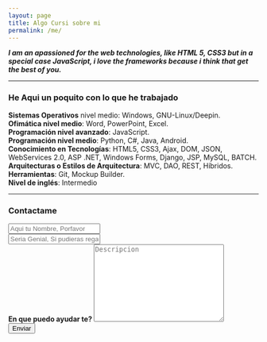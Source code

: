 ```yaml
---
layout: page
title: Algo Cursi sobre mi
permalink: /me/
---
```


__*I am an apassioned for the web technologies, like HTML 5, CSS3 but in a special case JavaScript, i love the frameworks because i think that get the best of you.*__

---

### He Aqui un poquito con lo que he trabajado

__Sistemas Operativos__ nivel medio: Windows, GNU-Linux/Deepin.  
__Ofimática nivel medio__: Word, PowerPoint, Excel.  
__Programación nivel avanzado__: JavaScript.  
__Programación nivel medio__: Python, C#, Java, Android.  
__Conocimiento en Tecnologías__: HTML5, CSS3, Ajax, DOM, JSON, WebServices  2.0, ASP .NET, Windows Forms, Django, JSP, MySQL, BATCH.  
__Arquitecturas o Estilos de Arquitectura__: MVC, DAO, REST, Híbridos.  
__Herramientas__: Git, Mockup Builder.   
__Nivel de inglés__: Intermedio 

---

### Contactame

<form action="https://formspree.io/buggerdeveloper@gmail.com"
      method="POST">
    <input class="form-control" type="text" name="name" placeholder="Aqui tu Nombre, Porfavor" > <br/>
    <input class="form-control"  type="email" name="_replyto" placeholder="Seria Genial, Si pudieras regalarme tu email aqui"> <br/>
    <label for="asunto">  <strong> En que puedo ayudar te? </strong> </label>
    <textarea placeholder="Descripcion"  class="form-control" name="asunto" id="asunto" cols="30" rows="10"></textarea> <br/>
    <input class="btn btn-info"  type="submit" value="Enviar">
</form>